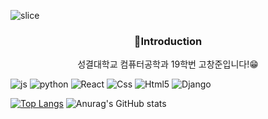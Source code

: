 ![slice](https://capsule-render.vercel.app/api?type=slice&color=#b2ccff&height=200&text=Hi%20there👋&fontAlign=70&rotate=13&fontAlignY=25&desc=seulzzang's%20GitHub&descAlign=70.&descAlignY=44)

<h3 align=center font-size=20px>🙌Introduction</h3>
<p align=center>성결대학교 컴퓨터공학과 19학번 고창준입니다!😁</p>

![js](https://img.shields.io/badge/JavaScript-F7DF1E?style=for-the-badge&logo=JavaScript&logoColor=white)
![python](https://img.shields.io/badge/Python-3776AB?style=for-the-badge&logo=python&logoColor=white)
![React](https://img.shields.io/badge/React-20232A?style=for-the-badge&logo=react&logoColor=61DAFB)
![Css](https://img.shields.io/badge/CSS3-1572B6?style=for-the-badge&logo=css3&logoColor=white)
![Html5](https://img.shields.io/badge/HTML5-E34F26?style=for-the-badge&logo=html5&logoColor=white)
![Django](https://img.shields.io/badge/Django-092E20?style=for-the-badge&logo=django&logoColor=white)  

[![Top Langs](https://github-readme-stats.vercel.app/api/top-langs/?username=ckdwns1221&layout=compact)](https://github.com/ckdwns1221/github-readme-stats)
![Anurag's GitHub stats](https://github-readme-stats.vercel.app/api?username=ckdwns1221&show_icons=true&theme=tokyonight)    
